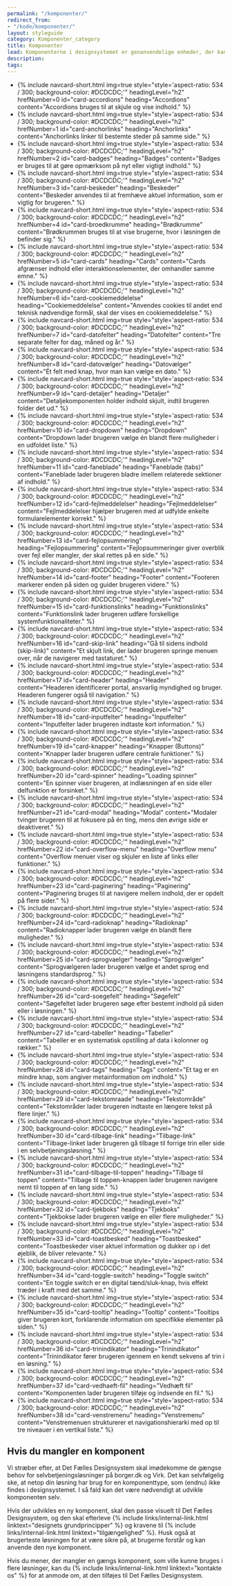 ```yaml
---
permalink: "/komponenter/"
redirect_from:
- "/kode/komponenter/"
layout: styleguide
category: Komponenter_category
title: Komponenter
lead: Komponenterne i designsystemet er genanvendelige enheder, der kan sættes sammen på mange forskellige måder, i forskellige mønstre, for at bygge de selvbetjeningsløsninger, dine brugere har brug for.
description:
tags:
---
```


<ul class="row card-row">
    <li class="col-12 col-sm-6 col-md-4">
        {% include navcard-short.html img=true style="style='aspect-ratio: 534 / 300; background-color: #DCDCDC;'" headingLevel="h2" hrefNumber=0
        id="card-accordions"
        heading="Accordions" 
        content="Accordions bruges til at skjule og vise indhold." 
        %}
    </li>
    <li class="col-12 col-sm-6 col-md-4">
        {% include navcard-short.html img=true style="style='aspect-ratio: 534 / 300; background-color: #DCDCDC;'" headingLevel="h2" hrefNumber=1
        id="card-anchorlinks"  
        heading="Anchorlinks" 
        content="Anchorlinks linker til bestemte steder på samme side." 
        %}
    </li>
    <li class="col-12 col-sm-6 col-md-4">
        {% include navcard-short.html img=true style="style='aspect-ratio: 534 / 300; background-color: #DCDCDC;'" headingLevel="h2" hrefNumber=2
        id="card-badges"  
        heading="Badges" 
        content="Badges er bruges til at gøre opmærksom på nyt eller vigtigt indhold." 
        %}
    </li>
    <li class="col-12 col-sm-6 col-md-4">
        {% include navcard-short.html img=true style="style='aspect-ratio: 534 / 300; background-color: #DCDCDC;'" headingLevel="h2" hrefNumber=3
        id="card-beskeder"  
        heading="Beskeder" 
        content="Beskeder anvendes til at fremhæve aktuel information, som er vigtig for brugeren." 
        %}
    </li>
    <li class="col-12 col-sm-6 col-md-4">
        {% include navcard-short.html img=true style="style='aspect-ratio: 534 / 300; background-color: #DCDCDC;'" headingLevel="h2" hrefNumber=4
        id="card-broedkrumme"  
        heading="Brødkrumme" 
        content="Brødkrummen bruges til at vise brugerne, hvor i løsningen de befinder sig." 
        %}
    </li>
    <li class="col-12 col-sm-6 col-md-4">
        {% include navcard-short.html img=true style="style='aspect-ratio: 534 / 300; background-color: #DCDCDC;'" headingLevel="h2" hrefNumber=5
        id="card-cards"  
        heading="Cards" 
        content="Cards afgrænser indhold eller interaktionselementer, der omhandler samme emne." 
        %}
    </li>
    <li class="col-12 col-sm-6 col-md-4">
        {% include navcard-short.html img=true style="style='aspect-ratio: 534 / 300; background-color: #DCDCDC;'" headingLevel="h2" hrefNumber=6
        id="card-cookiemeddelelse"  
        heading="Cookiemeddelelse" 
        content="Anvendes cookies til andet end teknisk nødvendige formål, skal der vises en cookiemeddelelse." 
        %}
    </li>
    <li class="col-12 col-sm-6 col-md-4">
        {% include navcard-short.html img=true style="style='aspect-ratio: 534 / 300; background-color: #DCDCDC;'" headingLevel="h2" hrefNumber=7
        id="card-datofelter"  
        heading="Datofelter" 
        content="Tre separate felter for dag, måned og år." 
        %}
    </li>
    <li class="col-12 col-sm-6 col-md-4">
        {% include navcard-short.html img=true style="style='aspect-ratio: 534 / 300; background-color: #DCDCDC;'" headingLevel="h2" hrefNumber=8
        id="card-datovælger"  
        heading="Datovælger" 
        content="Ét felt med knap, hvor man kan vælge en dato." 
        %}
    </li>
    <li class="col-12 col-sm-6 col-md-4">
        {% include navcard-short.html img=true style="style='aspect-ratio: 534 / 300; background-color: #DCDCDC;'" headingLevel="h2" hrefNumber=9
        id="card-detaljer"  
        heading="Detaljer" 
        content="Detaljekomponenten holder indhold skjult, indtil brugeren folder det ud." 
        %}
    </li>
    <li class="col-12 col-sm-6 col-md-4">
        {% include navcard-short.html img=true style="style='aspect-ratio: 534 / 300; background-color: #DCDCDC;'" headingLevel="h2" hrefNumber=10
        id="card-dropdown"  
        heading="Dropdown" 
        content="Dropdown lader brugeren vælge én blandt flere muligheder i en udfoldet liste." 
        %}
    </li>
    <li class="col-12 col-sm-6 col-md-4">
        {% include navcard-short.html img=true style="style='aspect-ratio: 534 / 300; background-color: #DCDCDC;'" headingLevel="h2" hrefNumber=11
        id="card-faneblade"  
        heading="Faneblade (tabs)" 
        content="Faneblade lader brugeren bladre imellem relaterede sektioner af indhold." 
        %}
    </li>
    <li class="col-12 col-sm-6 col-md-4">
        {% include navcard-short.html img=true style="style='aspect-ratio: 534 / 300; background-color: #DCDCDC;'" headingLevel="h2" hrefNumber=12
        id="card-fejlmeddelelser"  
        heading="Fejlmeddelelser" 
        content="Fejlmeddelelser hjælper brugeren med at udfylde enkelte formularelementer korrekt." 
        %}
    </li>
    <li class="col-12 col-sm-6 col-md-4">
        {% include navcard-short.html img=true style="style='aspect-ratio: 534 / 300; background-color: #DCDCDC;'" headingLevel="h2" hrefNumber=13
        id="card-fejlopsummering"  
        heading="Fejlopsummering" 
        content="Fejlopsummeringer giver overblik over fejl eller mangler, der skal rettes på en side." 
        %}
    </li>
    <li class="col-12 col-sm-6 col-md-4">
        {% include navcard-short.html img=true style="style='aspect-ratio: 534 / 300; background-color: #DCDCDC;'" headingLevel="h2" hrefNumber=14
        id="card-footer"  
        heading="Footer" 
        content="Footeren markerer enden på siden og guider brugeren videre." 
        %}
    </li>
    <li class="col-12 col-sm-6 col-md-4">
        {% include navcard-short.html img=true style="style='aspect-ratio: 534 / 300; background-color: #DCDCDC;'" headingLevel="h2" hrefNumber=15
        id="card-funktionslinks"  
        heading="Funktionslinks" 
        content="Funktionslink lader brugeren udføre forskellige systemfunktionaliteter." 
        %}
    </li>
    <li class="col-12 col-sm-6 col-md-4">
        {% include navcard-short.html img=true style="style='aspect-ratio: 534 / 300; background-color: #DCDCDC;'" headingLevel="h2" hrefNumber=16
        id="card-skip-link"  
        heading="Gå til sidens indhold (skip-link)" 
        content="Et skjult link, der lader brugeren springe menuen over, når de navigerer med tastaturet." 
        %}
    </li>
    <li class="col-12 col-sm-6 col-md-4">
        {% include navcard-short.html img=true style="style='aspect-ratio: 534 / 300; background-color: #DCDCDC;'" headingLevel="h2" hrefNumber=17
        id="card-header"  
        heading="Header" 
        content="Headeren identificerer portal, ansvarlig myndighed og bruger. Headeren fungerer også til navigation." 
        %}
    </li>
    <li class="col-12 col-sm-6 col-md-4">
        {% include navcard-short.html img=true style="style='aspect-ratio: 534 / 300; background-color: #DCDCDC;'" headingLevel="h2" hrefNumber=18
        id="card-inputfelter"  
        heading="Inputfelter" 
        content="Inputfelter lader brugeren indtaste kort information." 
        %}
    </li>
    <li class="col-12 col-sm-6 col-md-4">
        {% include navcard-short.html img=true style="style='aspect-ratio: 534 / 300; background-color: #DCDCDC;'" headingLevel="h2" hrefNumber=19
        id="card-knapper"  
        heading="Knapper (Buttons)" 
        content="Knapper lader brugeren udføre centrale funktioner." 
        %}
    </li>
    <li class="col-12 col-sm-6 col-md-4">
        {% include navcard-short.html img=true style="style='aspect-ratio: 534 / 300; background-color: #DCDCDC;'" headingLevel="h2" hrefNumber=20
        id="card-spinner"  
        heading="Loading spinner" 
        content="En spinner viser brugeren, at indlæsningen af en side eller delfunktion er forsinket." 
        %}
    </li>
    <li class="col-12 col-sm-6 col-md-4">
        {% include navcard-short.html img=true style="style='aspect-ratio: 534 / 300; background-color: #DCDCDC;'" headingLevel="h2" hrefNumber=21
        id="card-modal"  
        heading="Modal" 
        content="Modaler tvinger brugeren til at fokusere på én ting, mens den øvrige side er deaktiveret." 
        %}
    </li>
    <li class="col-12 col-sm-6 col-md-4">
        {% include navcard-short.html img=true style="style='aspect-ratio: 534 / 300; background-color: #DCDCDC;'" headingLevel="h2" hrefNumber=22
        id="card-overflow-menu"  
        heading="Overflow menu" 
        content="Overflow menuer viser og skjuler en liste af links eller funktioner." 
        %}
    </li>
    <li class="col-12 col-sm-6 col-md-4">
        {% include navcard-short.html img=true style="style='aspect-ratio: 534 / 300; background-color: #DCDCDC;'" headingLevel="h2" hrefNumber=23
        id="card-paginering"  
        heading="Paginering" 
        content="Paginering bruges til at navigere mellem indhold, der er opdelt på flere sider." 
        %}
    </li>
    <li class="col-12 col-sm-6 col-md-4">
        {% include navcard-short.html img=true style="style='aspect-ratio: 534 / 300; background-color: #DCDCDC;'" headingLevel="h2" hrefNumber=24
        id="card-radioknap"  
        heading="Radioknap" 
        content="Radioknapper lader brugeren vælge én blandt flere muligheder." 
        %}
    </li>
    <li class="col-12 col-sm-6 col-md-4">
        {% include navcard-short.html img=true style="style='aspect-ratio: 534 / 300; background-color: #DCDCDC;'" headingLevel="h2" hrefNumber=25
        id="card-sprogvaelger"  
        heading="Sprogvælger" 
        content="Sprogvælgeren lader brugeren vælge et andet sprog end løsningens standardsprog." 
        %}
    </li>
    <li class="col-12 col-sm-6 col-md-4">
        {% include navcard-short.html img=true style="style='aspect-ratio: 534 / 300; background-color: #DCDCDC;'" headingLevel="h2" hrefNumber=26
        id="card-soegefelt"  
        heading="Søgefelt" 
        content="Søgefeltet lader brugeren søge efter bestemt indhold på siden eller i løsningen." 
        %}
    </li>
    <li class="col-12 col-sm-6 col-md-4">
        {% include navcard-short.html img=true style="style='aspect-ratio: 534 / 300; background-color: #DCDCDC;'" headingLevel="h2" hrefNumber=27
        id="card-tabeller"  
        heading="Tabeller" 
        content="Tabeller er en systematisk opstilling af data i kolonner og rækker." 
        %}
    </li>
    <li class="col-12 col-sm-6 col-md-4">
        {% include navcard-short.html img=true style="style='aspect-ratio: 534 / 300; background-color: #DCDCDC;'" headingLevel="h2" hrefNumber=28
        id="card-tags"  
        heading="Tags" 
        content="Et tag er en mindre knap, som angiver metainformation om indhold." 
        %}
    </li>
    <li class="col-12 col-sm-6 col-md-4">
        {% include navcard-short.html img=true style="style='aspect-ratio: 534 / 300; background-color: #DCDCDC;'" headingLevel="h2" hrefNumber=29
        id="card-tekstomraade"  
        heading="Tekstområde" 
        content="Tekstområder lader brugeren indtaste en længere tekst på flere linjer." 
        %}
    </li>
    <li class="col-12 col-sm-6 col-md-4">
        {% include navcard-short.html img=true style="style='aspect-ratio: 534 / 300; background-color: #DCDCDC;'" headingLevel="h2" hrefNumber=30
        id="card-tilbage-link"  
        heading="Tilbage-link" 
        content="Tilbage-linket lader brugeren gå tilbage til forrige trin eller side i en selvbetjeningsløsning." 
        %}
    </li>
    <li class="col-12 col-sm-6 col-md-4">
        {% include navcard-short.html img=true style="style='aspect-ratio: 534 / 300; background-color: #DCDCDC;'" headingLevel="h2" hrefNumber=31
        id="card-tilbage-til-toppen"  
        heading="Tilbage til toppen" 
        content="Tilbage til toppen-knappen lader brugeren navigere nemt til toppen af en lang side." 
        %}
    </li>
    <li class="col-12 col-sm-6 col-md-4">
        {% include navcard-short.html img=true style="style='aspect-ratio: 534 / 300; background-color: #DCDCDC;'" headingLevel="h2" hrefNumber=32
        id="card-tjekboks"  
        heading="Tjekboks" 
        content="Tjekbokse lader brugeren vælge en eller flere muligheder." 
        %}
    </li>
    <li class="col-12 col-sm-6 col-md-4">
        {% include navcard-short.html img=true style="style='aspect-ratio: 534 / 300; background-color: #DCDCDC;'" headingLevel="h2" hrefNumber=33
        id="card-toastbesked"  
        heading="Toastbesked" 
        content="Toastbeskeder viser aktuel information og dukker op i det øjeblik, de bliver relevante." 
        %}
    </li>
    <li class="col-12 col-sm-6 col-md-4">
        {% include navcard-short.html img=true style="style='aspect-ratio: 534 / 300; background-color: #DCDCDC;'" headingLevel="h2" hrefNumber=34
        id="card-toggle-switch"  
        heading="Toggle switch" 
        content="En toggle switch er en digital tænd/sluk-knap, hvis effekt træder i kraft med det samme." 
        %}
    </li>
    <li class="col-12 col-sm-6 col-md-4">
        {% include navcard-short.html img=true style="style='aspect-ratio: 534 / 300; background-color: #DCDCDC;'" headingLevel="h2" hrefNumber=35
        id="card-tooltip"  
        heading="Tooltip" 
        content="Tooltips giver brugeren kort, forklarende information om specifikke elementer på siden." 
        %}
    </li>
    <li class="col-12 col-sm-6 col-md-4">
        {% include navcard-short.html img=true style="style='aspect-ratio: 534 / 300; background-color: #DCDCDC;'" headingLevel="h2" hrefNumber=36
        id="card-trinindikator"  
        heading="Trinindikator" 
        content="Trinindikator fører brugeren igennem en kendt sekvens af trin i en løsning." 
        %}
    </li>
    <li class="col-12 col-sm-6 col-md-4">
        {% include navcard-short.html img=true style="style='aspect-ratio: 534 / 300; background-color: #DCDCDC;'" headingLevel="h2" hrefNumber=37
        id="card-vedhaeft-fil"  
        heading="Vedhæft fil" 
        content="Komponenten lader brugeren tilføje og indsende en fil." 
        %}
    </li>
    <li class="col-12 col-sm-6 col-md-4">
        {% include navcard-short.html img=true style="style='aspect-ratio: 534 / 300; background-color: #DCDCDC;'" headingLevel="h2" hrefNumber=38
        id="card-venstremenu"  
        heading="Venstremenu" 
        content="Venstremenuen strukturerer et navigationshierarki med op til tre niveauer i en vertikal liste." 
        %}
    </li>
</ul>

## Hvis du mangler en komponent

Vi stræber efter, at Det Fælles Designsystem skal imødekomme de gængse behov for selvbetjeningsløsninger på borger.dk og Virk. Det kan selvfølgelig ske, at netop din løsning har brug for en komponenttype, som (endnu) ikke findes i designsystemet. I så fald kan det være nødvendigt at udvikle komponenten selv.

Hvis der udvikles en ny komponent, skal den passe visuelt til Det Fælles Designsystem, og den skal efterleve {% include links/internal-link.html linktext="designets grundprincipper" %} og kravene til {% include links/internal-link.html linktext="tilgængelighed" %}. Husk også at brugerteste løsningen for at være sikre på, at brugerne forstår og kan anvende den nye komponent.

Hvis du mener, der mangler en gængs komponent, som ville kunne bruges i flere løsninger, kan du {% include links/internal-link.html linktext="kontakte os" %} for at anmode om, at den tilføjes til Det Fælles Designsystem.
